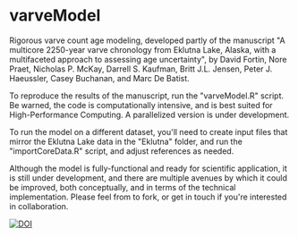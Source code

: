 # varveModel
Rigorous varve count age modeling, developed partly of the manuscript "A multicore 2250-year varve chronology from Eklutna Lake, Alaska, with a multifaceted approach to assessing age uncertainty", by David Fortin, Nore Praet, Nicholas P. McKay, Darrell S. Kaufman, Britt J.L. Jensen, Peter J. Haeussler, Casey Buchanan, and Marc De Batist. 

To reproduce the results of the manuscript, run the "varveModel.R" script. Be warned, the code is computationally intensive, and is best suited for High-Performance Computing. A parallelized version is under development.

To run the model on a different dataset, you'll need to create input files that mirror the Eklutna Lake data in the "Eklutna" folder, and run the "importCoreData.R" script, and adjust references as needed.

Although the model is fully-functional and ready for scientific application, it is still under development, and there are multiple avenues by which it could be improved, both conceptually, and in terms of the technical implementation. Please feel from to fork, or get in touch if you're interested in collaboration.

[![DOI](https://zenodo.org/badge/136086485.svg)](https://zenodo.org/badge/latestdoi/136086485)
